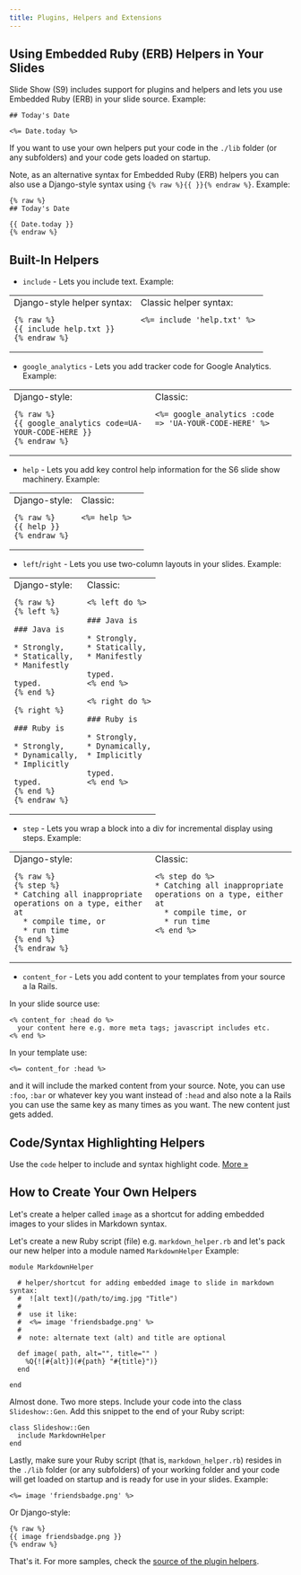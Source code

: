 ```yaml
---
title: Plugins, Helpers and Extensions
---
```



## Using Embedded Ruby (ERB) Helpers in Your Slides

Slide Show (S9) includes support for plugins and helpers
and lets you use Embedded Ruby (ERB) in your slide source. Example:

```
## Today's Date

<%= Date.today %>
```

If you want to use your own helpers put your code in the `./lib`
folder (or any subfolders) and your code gets loaded on startup.

Note, as an alternative syntax for Embedded Ruby (ERB) helpers you can also
use a Django-style syntax using `{% raw %}{{ }}{% endraw %}`. Example:

```
{% raw %}
## Today's Date

{{ Date.today }}
{% endraw %}
```

## Built-In Helpers

* `include`     -  Lets you include text. Example:

<table width="100%">
<tr>
  <td markdown="1" width="50%" style="vertical-align: top;">
Django-style helper syntax:

```
{% raw %}
{{ include help.txt }}
{% endraw %}
```
</td>
<td markdown="1" style="vertical-align: top;">
Classic helper syntax:

```
<%= include 'help.txt' %>
```
</td></tr></table>


* `google_analytics` - Lets you add tracker code for Google Analytics. Example:

<table width="100%">
<tr>
  <td markdown="1" width="50%" style="vertical-align: top;">
Django-style:

```
{% raw %}
{{ google_analytics code=UA-YOUR-CODE-HERE }}
{% endraw %}
```
</td>
<td markdown="1" style="vertical-align: top;">
Classic:

```
<%= google_analytics :code => 'UA-YOUR-CODE-HERE' %>
```
</td></tr></table>


* `help`  - Lets you add key control help information for the S6 slide show machinery. Example:

<table width="100%">
<tr>
  <td markdown="1" width="50%" style="vertical-align: top;">
Django-style:

```
{% raw %}
{{ help }}
{% endraw %}
```
</td>
<td markdown="1" style="vertical-align: top;">
Classic:

```
<%= help %>
```
</td></tr></table>

* `left`/`right` - Lets you use two-column layouts in your slides. Example:

<table width="100%">
<tr>
  <td markdown="1" width="50%" style="vertical-align: top;">
Django-style:

```
{% raw %}
{% left %}

### Java is

* Strongly,
* Statically,
* Manifestly

typed.
{% end %}

{% right %}

### Ruby is

* Strongly,
* Dynamically,
* Implicitly

typed.
{% end %}
{% endraw %}
```
</td>
<td markdown="1" style="vertical-align: top;">
Classic:

```
<% left do %>

### Java is

* Strongly,
* Statically,
* Manifestly

typed.
<% end %>

<% right do %>

### Ruby is

* Strongly,
* Dynamically,
* Implicitly

typed.
<% end %>
```
</td></tr></table>

* `step`  - Lets you wrap a block into a div for incremental display using steps. Example:

<table width="100%">
<tr>
  <td markdown="1" width="50%" style="vertical-align: top;">
Django-style:

```
{% raw %}
{% step %}
* Catching all inappropriate operations on a type, either at
  * compile time, or
  * run time
{% end %}
{% endraw %}
```
</td>
<td markdown="1" style="vertical-align: top;">
Classic:

```
<% step do %>
* Catching all inappropriate operations on a type, either at
  * compile time, or
  * run time
<% end %>
```
</td></tr></table>


* `content_for`  - Lets you add content to your templates from your source a la Rails.

In your slide source use:

```
<% content_for :head do %>
  your content here e.g. more meta tags; javascript includes etc.
<% end %>
```

In your template use:

```
<%= content_for :head %>
```

and it will include the marked content from your source.
Note, you can use `:foo`, `:bar` or whatever key you
want instead of `:head` and also note a la Rails you can use the same
key as many times as you want. The new content just gets added.


## Code/Syntax Highlighting Helpers

Use the `code` helper to include and syntax highlight code. [More »](#hello-syntax-highlighting-helper)


## How to Create Your Own Helpers

Let's create a helper called `image` as a shortcut for
adding embedded images to your slides in Markdown syntax.

Let's create a new Ruby script (file) e.g. `markdown_helper.rb`
and let's pack our new helper into a module named `MarkdownHelper`
Example:

```
module MarkdownHelper

  # helper/shortcut for adding embedded image to slide in markdown syntax:
  #  ![alt text](/path/to/img.jpg "Title")
  #
  #  use it like:
  #  <%= image 'friendsbadge.png' %>
  #
  #  note: alternate text (alt) and title are optional

  def image( path, alt="", title="" )
    %Q{![#{alt}](#{path} "#{title}")}
  end

end
```

Almost done. Two more steps. Include your code into
the class `Slideshow::Gen`. Add this snippet to the end of your
Ruby script:

```
class Slideshow::Gen
  include MarkdownHelper
end
```

Lastly, make sure your Ruby script (that is, `markdown_helper.rb`)
resides in the `./lib`
folder (or any subfolders) of your working folder
and your code will get loaded on startup and is ready for use in your
slides. Example:

```
<%= image 'friendsbadge.png' %>
```

Or Django-style:

```
{% raw %}
{{ image friendsbadge.png }}
{% endraw %}
```

That's it. For more samples, check the
[source of the plugin helpers](http://github.com/slideshow-s9/slideshow-plugins).
